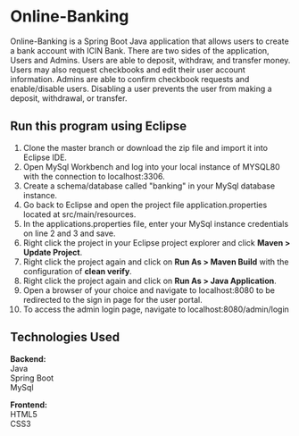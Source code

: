 # Online-Banking

Online-Banking is a Spring Boot Java application that allows users to create a bank account with ICIN Bank.
There are two sides of the application, Users and Admins. Users are able to deposit, withdraw, and transfer money. Users may also request checkbooks and edit their user account information. Admins are able to confirm checkbook requests and enable/disable users. Disabling a user prevents
the user from making a deposit, withdrawal, or transfer.

## Run this program using Eclipse
1. Clone the master branch or download the zip file and import it into Eclipse IDE.
2. Open MySql Workbench and log into your local instance of MYSQL80 with the connection to localhost:3306.
3. Create a schema/database called "banking" in your MySql database instance.
4. Go back to Eclipse and open the project file application.properties located at src/main/resources.
5. In the applications.properties file, enter your MySql instance credentials on line 2 and 3 and save.
6. Right click the project in your Eclipse project explorer and click **Maven > Update Project**.
7. Right click the project again and click on **Run As > Maven Build** with the configuration of **clean verify**.
8. Right click the project again and click on **Run As > Java Application**.
9. Open a browser of your choice and navigate to localhost:8080 to be redirected to the sign in page for the user portal.
10. To access the admin login page, navigate to localhost:8080/admin/login

## Technologies Used
**Backend:**\
Java\
Spring Boot\
MySql

**Frontend:**\
HTML5\
CSS3
